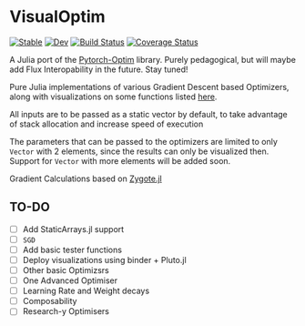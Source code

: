 # VisualOptim

[![Stable](https://img.shields.io/badge/docs-stable-blue.svg)](https://Pramodh-G.github.io/VisualOptim.jl/stable)
[![Dev](https://img.shields.io/badge/docs-dev-blue.svg)](https://Pramodh-G.github.io/VisualOptim.jl/dev)
[![Build Status](https://travis-ci.com/Pramodh-G/VisualOptim.jl.svg?branch=master)](https://travis-ci.com/Pramodh-G/VisualOptim.jl)
[![Coverage Status](https://coveralls.io/repos/github/Pramodh-G/VisualOptim.jl/badge.svg?branch=master)](https://coveralls.io/github/Pramodh-G/VisualOptim.jl?branch=master)

A Julia port of the [Pytorch-Optim](https://github.com/jettify/pytorch-optimizer) library. Purely pedagogical, but will maybe add Flux Interopability in the future. Stay tuned!

Pure Julia implementations of various Gradient Descent based Optimizers, along with visualizations on some functions listed [here](https://en.wikipedia.org/wiki/Test_functions_for_optimization).

All inputs are to be passed as a static vector by default, to take advantage of stack allocation and increase speed of execution

The parameters that can be passed to the optimizers are limited to only `Vector` with 2 elements, since the results can only be visualized then. Support for `Vector` with more elements will be added soon.

Gradient Calculations based on [Zygote.jl](https://github.com/FluxML/Zygote.jl)

## TO-DO

- [ ] Add StaticArrays.jl support
- [ ] `SGD`
- [ ] Add basic tester functions
- [ ] Deploy visualizations using binder + Pluto.jl
- [ ] Other basic Optimizsrs
- [ ] One Advanced Optimiser
- [ ] Learning Rate and Weight decays
- [ ] Composability
- [ ] Research-y Optimisers
